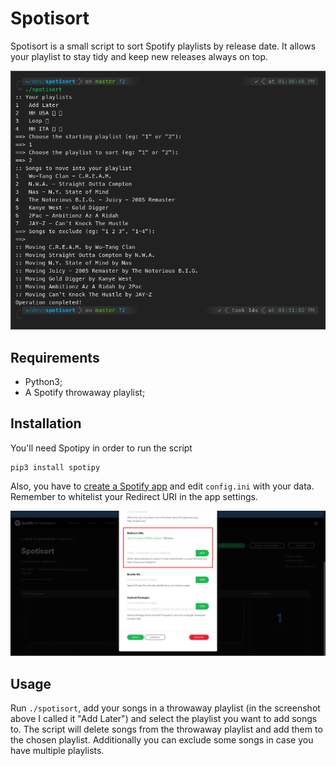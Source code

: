 # Spotisort
Spotisort is a small script to sort Spotify playlists by release date. It allows your playlist to stay tidy and keep new releases always on top.

![screenshot](screenshot.png)

## Requirements
- Python3;
- A Spotify throwaway playlist;

## Installation
You'll need Spotipy in order to run the script
```
pip3 install spotipy
```
Also, you have to [create a Spotify app](https://developer.spotify.com/dashboard/applications) and edit `config.ini` with your data. Remember to whitelist your Redirect URI in the app settings.

![Eedirect URI in the app settings](redirecturis.png)

## Usage
Run `./spotisort`, add your songs in a throwaway playlist (in the screenshot above I called it "Add Later") and select the playlist you want to add songs to. The script will delete songs from the throwaway playlist and add them to the chosen playlist. Additionally you can exclude some songs in case you have multiple playlists.
